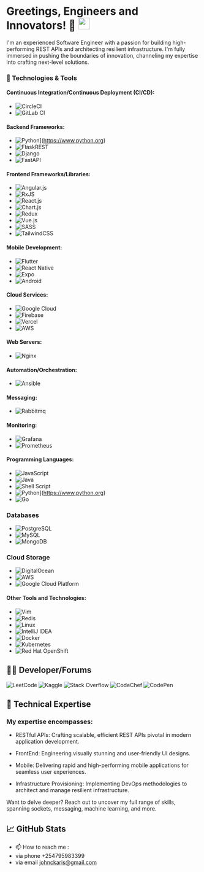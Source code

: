<!-- [![Header](https://raw.githubusercontent.com/jaydto/main/readme_header.png "Header")] -->
# Greetings, Engineers and Innovators! 🚀 <img src="wave.gif" width="30px">
I'm an experienced Software Engineer with a passion for building high-performing REST APIs and architecting resilient infrastructure. I'm fully immersed in pushing the boundaries of innovation, channeling my expertise into crafting next-level solutions.

<!--[![Twitter][1.2]][1],  or on [![LinkedIn][3.2]][3].-->
<!--
## 🔧 Technologies & Tools
![CircleCI](https://img.shields.io/badge/circle%20ci-%23161616.svg?style=for-the-badge&logo=circleci&logoColor=white)
![GitLab CI](https://img.shields.io/badge/gitlab%20ci-%23181717.svg?style=for-the-badge&logo=gitlab&logoColor=white)

[![Python](https://img.shields.io/badge/python-3.7%20%7C%203.8%20%7C%203.9%20%7C%203.10-blue)](https://www.python.org)
![FlaskREST](https://img.shields.io/badge/FLASK-REST-ff1709?style=for-the-badge&logo=flask&logoColor=white&color=ff1709&labelColor=gray)
![Django](https://img.shields.io/badge/django-%23092E20.svg?style=for-the-badge&logo=django&logoColor=white)
![FastAPI](https://img.shields.io/badge/FastAPI-005571?style=for-the-badge&logo=fastapi)


![SpringREST](https://img.shields.io/badge/SPRING-BOOT-ff1709?style=for-the-badge&logo=spring&logoColor=white&color=ff1709&labelColor=gray)

![Laravel](https://img.shields.io/badge/laravel-%2335495e.svg?style=for-the-badge&logo=laravel&logoColor=red)

![Express.js](https://img.shields.io/badge/express.js-%23404d59.svg?style=for-the-badge&logo=express&logoColor=%2361DAFB)
![Node](https://img.shields.io/badge/Node.js-43853D?style=for-the-badge&logo=node.js&logoColor=white)

![Angular.js](https://img.shields.io/badge/angular.js-%23E23237.svg?style=for-the-badge&logo=angularjs&logoColor=white)
![RxJS](https://img.shields.io/badge/rxjs-%23B7178C.svg?style=for-the-badge&logo=reactivex&logoColor=white)
![React.js](https://img.shields.io/badge/REACTJS-%2335495e.svg?style=for-the-badge&logo=react&logoColor=%234FC08D)
![Chart.js](https://img.shields.io/badge/chart.js-F5788D.svg?style=for-the-badge&logo=chart.js&logoColor=white)
![Redux](https://img.shields.io/badge/Redux-593D88.svg?style=for-the-badge&logo=redux&logoColor=%234FC08D)
![Vue.js](https://img.shields.io/badge/Android-%2335495e.svg?style=for-the-badge&logo=android&logoColor=%234FC08D)

![SASS](https://img.shields.io/badge/SASS-hotpink.svg?style=for-the-badge&logo=SASS&logoColor=white)
![TailwindCSS](https://img.shields.io/badge/tailwindcss-%2338B2AC.svg?style=for-the-badge&logo=tailwind-css&logoColor=white)

![Flutter](https://img.shields.io/badge/Flutter-%2335495e.svg?style=for-the-badge&logo=flutter&logoColor=%234FC08D)
![React Native](https://img.shields.io/badge/React_Native-%2335495e.svg?style=for-the-badge&logo=react&logoColor=%234FC08D)
![Expo](https://img.shields.io/badge/expo-1C1E24?style=for-the-badge&logo=expo&logoColor=#D04A37)
![Android](https://img.shields.io/badge/vuejs-%2335495e.svg?style=for-the-badge&logo=vuedotjs&logoColor=%234FC08D)
![Google Cloud](https://img.shields.io/badge/GoogleCloud-%234285F4.svg?style=for-the-badge&logo=google-cloud&logoColor=white)
![Firebase](https://img.shields.io/badge/firebase-%23039BE5.svg?style=for-the-badge&logo=firebase)
![Vercel](https://img.shields.io/badge/vercel-%23000000.svg?style=for-the-badge&logo=vercel&logoColor=white)
![Nginx](https://img.shields.io/badge/nginx-%23009639.svg?style=for-the-badge&logo=nginx&logoColor=white)
![AWS](https://img.shields.io/badge/AWS-%23FF9900.svg?style=for-the-badge&logo=amazon-aws&logoColor=white)![Ansible](https://img.shields.io/badge/ansible-%231A1918.svg?style=for-the-badge&logo=ansible&logoColor=white)
![Rabbitmq](https://img.shields.io/badge/rabbitmq-%23F46800.svg?style=for-the-badge&logo=rabbitmq&logoColor=white)
![Grafana](https://img.shields.io/badge/grafana-%23F46800.svg?style=for-the-badge&logo=grafana&logoColor=white)
![Prometheus](https://img.shields.io/badge/Prometheus-E6522C?style=for-the-badge&logo=Prometheus&logoColor=white)
![JavaScript](https://img.shields.io/badge/javascript-%23323330.svg?style=for-the-badge&logo=javascript&logoColor=%23F7DF1E)
![Java](https://img.shields.io/badge/java-%23ED8B00.svg?style=for-the-badge&logo=openjdk&logoColor=white)
![Shell Script](https://img.shields.io/badge/shell_script-%23121011.svg?style=for-the-badge&logo=gnu-bash&logoColor=white)
![Vim](https://img.shields.io/badge/VIM-%2311AB00.svg?style=for-the-badge&logo=vim&logoColor=white)
![Redis](https://img.shields.io/badge/redis-%23DD0031.svg?style=for-the-badge&logo=redis&logoColor=white)
![](https://img.shields.io/badge/OS-Linux-informational?style=flat&logo=linux&logoColor=white&color=2bbc8a)
![](https://img.shields.io/badge/Editor-IntelliJ_IDEA-informational?style=flat&logo=intellij-idea&logoColor=white&color=2bbc8a)
![](https://img.shields.io/badge/Code-Python-informational?style=flat&logo=python&logoColor=white&color=2bbc8a)
![](https://img.shields.io/badge/Code-Php-informational?style=flat&logo=php&logoColor=white&color=2bbc8a)
![](https://img.shields.io/badge/Code-Java-informational?style=flat&logo=openjdk&logoColor=white&color=2bbc8a)
![](https://img.shields.io/badge/Code-JavaScript-informational?style=flat&logo=javascript&logoColor=white&color=2bbc8a)
![](https://img.shields.io/badge/Shell-Bash-informational?style=flat&logo=gnu-bash&logoColor=white&color=2bbc8a)
![](https://img.shields.io/badge/Tools-PostgreSQL-informational?style=flat&logo=postgresql&logoColor=white&color=2bbc8a)
![](https://img.shields.io/badge/Tools-Mysql-informational?style=flat&logo=mysql&logoColor=white&color=2bbc8a)
![](https://img.shields.io/badge/Tools-Docker-informational?style=flat&logo=docker&logoColor=white&color=2bbc8a)
![](https://img.shields.io/badge/Tools-Kubernetes-informational?style=flat&logo=kubernetes&logoColor=white&color=2bbc8a)
![](https://img.shields.io/badge/Tools-Red_Hat_OpenShift-informational?style=flat&logo=red-hat-open-shift&logoColor=white&color=2bbc8a)
![](https://img.shields.io/badge/Cloud-Digital_Ocean-informational?style=flat&logo=digitalocean&logoColor=white&color=2bbc8a)
![](https://img.shields.io/badge/Cloud-AWS-informational?style=flat&logo=aws&logoColor=white&color=2bbc8a)
![](https://img.shields.io/badge/Cloud-GCP-informational?style=flat&logo=gcp&logoColor=white&color=2bbc8a)
-->

### 🚀 Technologies & Tools

#### Continuous Integration/Continuous Deployment (CI/CD):
- ![CircleCI](https://img.shields.io/badge/circle%20ci-%23161616.svg?style=for-the-badge&logo=circleci&logoColor=white)
- ![GitLab CI](https://img.shields.io/badge/gitlab%20ci-%23181717.svg?style=for-the-badge&logo=gitlab&logoColor=white)

#### Backend Frameworks:
- ![Python](https://img.shields.io/badge/python-3.7%20%7C%203.8%20%7C%203.9%20%7C%203.10-blue)](https://www.python.org)
- ![FlaskREST](https://img.shields.io/badge/FLASK-REST-ff1709?style=for-the-badge&logo=flask&logoColor=white&color=ff1709&labelColor=gray)
- ![Django](https://img.shields.io/badge/django-%23092E20.svg?style=for-the-badge&logo=django&logoColor=white)
- ![FastAPI](https://img.shields.io/badge/FastAPI-005571?style=for-the-badge&logo=fastapi)

#### Frontend Frameworks/Libraries:
- ![Angular.js](https://img.shields.io/badge/angular.js-%23E23237.svg?style=for-the-badge&logo=angularjs&logoColor=white)
- ![RxJS](https://img.shields.io/badge/rxjs-%23B7178C.svg?style=for-the-badge&logo=reactivex&logoColor=white)
- ![React.js](https://img.shields.io/badge/REACTJS-%2335495e.svg?style=for-the-badge&logo=react&logoColor=%234FC08D)
- ![Chart.js](https://img.shields.io/badge/chart.js-F5788D.svg?style=for-the-badge&logo=chart.js&logoColor=white)
- ![Redux](https://img.shields.io/badge/Redux-593D88.svg?style=for-the-badge&logo=redux&logoColor=%234FC08D)
- ![Vue.js](https://img.shields.io/badge/Android-%2335495e.svg?style=for-the-badge&logo=android&logoColor=%234FC08D)
- ![SASS](https://img.shields.io/badge/SASS-hotpink.svg?style=for-the-badge&logo=SASS&logoColor=white)
- ![TailwindCSS](https://img.shields.io/badge/tailwindcss-%2338B2AC.svg?style=for-the-badge&logo=tailwind-css&logoColor=white)

#### Mobile Development:
- ![Flutter](https://img.shields.io/badge/Flutter-%2335495e.svg?style=for-the-badge&logo=flutter&logoColor=%234FC08D)
- ![React Native](https://img.shields.io/badge/React_Native-%2335495e.svg?style=for-the-badge&logo=react&logoColor=%234FC08D)
- ![Expo](https://img.shields.io/badge/expo-1C1E24?style=for-the-badge&logo=expo&logoColor=#D04A37)
- ![Android](https://img.shields.io/badge/vuejs-%2335495e.svg?style=for-the-badge&logo=vuedotjs&logoColor=%234FC08D)

#### Cloud Services:
- ![Google Cloud](https://img.shields.io/badge/GoogleCloud-%234285F4.svg?style=for-the-badge&logo=google-cloud&logoColor=white)
- ![Firebase](https://img.shields.io/badge/firebase-%23039BE5.svg?style=for-the-badge&logo=firebase)
- ![Vercel](https://img.shields.io/badge/vercel-%23000000.svg?style=for-the-badge&logo=vercel&logoColor=white)
- ![AWS](https://img.shields.io/badge/AWS-%23FF9900.svg?style=for-the-badge&logo=amazon-aws&logoColor=white)

#### Web Servers:
- ![Nginx](https://img.shields.io/badge/nginx-%23009639.svg?style=for-the-badge&logo=nginx&logoColor=white)

#### Automation/Orchestration:
- ![Ansible](https://img.shields.io/badge/ansible-%231A1918.svg?style=for-the-badge&logo=ansible&logoColor=white)

#### Messaging:
- ![Rabbitmq](https://img.shields.io/badge/rabbitmq-%23F46800.svg?style=for-the-badge&logo=rabbitmq&logoColor=white)

#### Monitoring:
- ![Grafana](https://img.shields.io/badge/grafana-%23F46800.svg?style=for-the-badge&logo=grafana&logoColor=white)
- ![Prometheus](https://img.shields.io/badge/Prometheus-E6522C?style=for-the-badge&logo=Prometheus&logoColor=white)

#### Programming Languages:
- ![JavaScript](https://img.shields.io/badge/javascript-%23323330.svg?style=for-the-badge&logo=javascript&logoColor=%23F7DF1E)
- ![Java](https://img.shields.io/badge/java-%23ED8B00.svg?style=for-the-badge&logo=openjdk&logoColor=white)
- ![Shell Script](https://img.shields.io/badge/shell_script-%23121011.svg?style=for-the-badge&logo=gnu-bash&logoColor=white)
- ![Python](https://img.shields.io/badge/python-3.7%20%7C%203.8%20%7C%203.9%20%7C%203.10-blue)](https://www.python.org)
- ![Go](https://img.shields.io/badge/go-%2300ADD8.svg?style=for-the-badge&logo=go&logoColor=white)

### Databases
- ![PostgreSQL](https://img.shields.io/badge/Tools-PostgreSQL-informational?style=flat&logo=postgresql&logoColor=white&color=2bbc8a)
- ![MySQL](https://img.shields.io/badge/Tools-Mysql-informational?style=flat&logo=mysql&logoColor=white&color=2bbc8a)
- ![MongoDB](https://img.shields.io/badge/MongoDB-%234ea94b.svg?style=for-the-badge&logo=mongodb&logoColor=white)

### Cloud Storage
- ![DigitalOcean](https://img.shields.io/badge/Cloud-Digital_Ocean-informational?style=flat&logo=digitalocean&logoColor=white&color=2bbc8a)
- ![AWS](https://img.shields.io/badge/Cloud-AWS-informational?style=flat&logo=aws&logoColor=white&color=2bbc8a)
- ![Google Cloud Platform](https://img.shields.io/badge/Cloud-GCP-informational?style=flat&logo=gcp&logoColor=white&color=2bbc8a)
 

#### Other Tools and Technologies:
- ![Vim](https://img.shields.io/badge/VIM-%2311AB00.svg?style=for-the-badge&logo=vim&logoColor=white)
- ![Redis](https://img.shields.io/badge/redis-%23DD0031.svg?style=for-the-badge&logo=redis&logoColor=white)
- ![Linux](https://img.shields.io/badge/OS-Linux-informational?style=flat&logo=linux&logoColor=white&color=2bbc8a)
- ![IntelliJ IDEA](https://img.shields.io/badge/Editor-IntelliJ_IDEA-informational?style=flat&logo=intellij-idea&logoColor=white&color=2bbc8a)
- ![Docker](https://img.shields.io/badge/Tools-Docker-informational?style=flat&logo=docker&logoColor=white&color=2bbc8a)
- ![Kubernetes](https://img.shields.io/badge/Tools-Kubernetes-informational?style=flat&logo=kubernetes&logoColor=white&color=2bbc8a)
- ![Red Hat OpenShift](https://img.shields.io/badge/Tools-Red_Hat_OpenShift-informational?style=flat&logo=red-hat-open-shift&logoColor=white&color=2bbc8a)



##  🧑‍💻 Developer/Forums
![LeetCode](https://img.shields.io/badge/LeetCode-000000?style=for-the-badge&logo=LeetCode&logoColor=#d16c06)
![Kaggle](https://img.shields.io/badge/Kaggle-035a7d?style=for-the-badge&logo=kaggle&logoColor=white)
![Stack Overflow](https://img.shields.io/badge/-Stackoverflow-FE7A16?style=for-the-badge&logo=stack-overflow&logoColor=white)
![CodeChef](https://img.shields.io/badge/CodeChef-%23964B00.svg?style=for-the-badge&logo=CodeChef&logoColor=white)
![CodePen](https://img.shields.io/badge/Codepen-000000?style=for-the-badge&logo=codepen&logoColor=white)


## 🚀 Technical Expertise

### My expertise encompasses:

- RESTful APIs: Crafting scalable, efficient REST APIs pivotal in modern application development.

- FrontEnd: Engineering visually stunning and user-friendly UI designs.

- Mobile: Delivering rapid and high-performing mobile applications for seamless user experiences.

- Infrastructure Provisioning: Implementing DevOps methodologies to architect and manage resilient infrastructure.

Want to delve deeper? Reach out to uncover my full range of skills, spanning sockets, messaging, machine learning, and more.

## &#x1f4c8; GitHub Stats




- 📫 How to reach me :
- via phone +254795983399
- via email johnckaris@gmail.com

<!---
jaydto/jaydto is a ✨ special ✨ repository because its `README.md` (this file) appears on your GitHub profile.
You can click the Preview link to take a look at your changes.
--->
